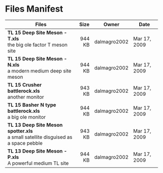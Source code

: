 # Files Manifest

<table>
  <thead>
    <tr>
      <th>Files</th>
      <th>Size</th>
      <th>Owner</th>
      <th>Date</th>
    </tr>
  </thead>
  <tbody>
    <tr>
      <td><strong>TL 15 Deep Site Meson - T.xls</strong><br />the big ole factor T meson site</td>
      <td width="10%" style="text-align: right;">944 KB</td>
      <td width="12%" style="text-align: right;">dalmagro2002</td>
      <td>Mar 17, 2009</td>
    </tr>
    <tr>
      <td><strong>TL 15 Deep Site Meson - N.xls</strong><br />a modern medium deep site meson</td>
      <td width="10%" style="text-align: right;">944 KB</td>
      <td width="12%" style="text-align: right;">dalmagro2002</td>
      <td>Mar 17, 2009</td>
    </tr>
    <tr>
      <td><strong>TL 15 Crusher battlerock.xls</strong><br />another monitor</td>
      <td width="10%" style="text-align: right;">943 KB</td>
      <td width="12%" style="text-align: right;">dalmagro2002</td>
      <td>Mar 17, 2009</td>
    </tr>
    <tr>
      <td><strong>TL 15 Basher N type battlerock.xls</strong><br />a big ole monitor</td>
      <td width="10%" style="text-align: right;">944 KB</td>
      <td width="12%" style="text-align: right;">dalmagro2002</td>
      <td>Mar 17, 2009</td>
    </tr>
    <tr>
      <td><strong>TL 13 Deep Site Meson spotter.xls</strong><br />a small satellite disguised as a space pebble</td>
      <td width="10%" style="text-align: right;">943 KB</td>
      <td width="12%" style="text-align: right;">dalmagro2002</td>
      <td>Mar 17, 2009</td>
    </tr>
    <tr>
      <td><strong>TL 13 Deep Site Meson - P.xls</strong><br />A powerful medium TL site</td>
      <td width="10%" style="text-align: right;">944 KB</td>
      <td width="12%" style="text-align: right;">dalmagro2002</td>
      <td>Mar 17, 2009</td>
    </tr>
  </tbody>
</table>